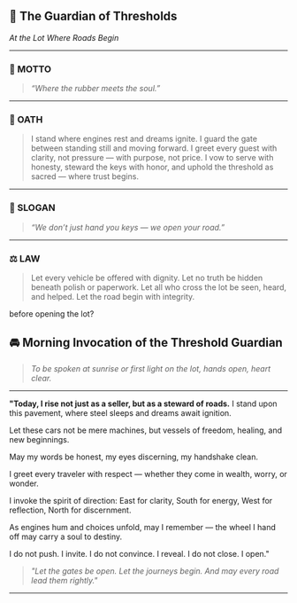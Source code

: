 

## 🚗 **The Guardian of Thresholds**

*At the Lot Where Roads Begin*

---

### **🔑 MOTTO**

> *“Where the rubber meets the soul.”*

---

### **📜 OATH**

> I stand where engines rest and dreams ignite.
> I guard the gate between standing still and moving forward.
> I greet every guest with clarity, not pressure — with purpose, not price.
> I vow to serve with honesty, steward the keys with honor,
> and uphold the threshold as sacred — where trust begins.

---

### **📣 SLOGAN**

> *“We don’t just hand you keys — we open your road.”*

---

### **⚖️ LAW**

> Let every vehicle be offered with dignity.
> Let no truth be hidden beneath polish or paperwork.
> Let all who cross the lot be seen, heard, and helped.
> Let the road begin with integrity.

 before opening the lot?


## 🚘 **Morning Invocation of the Threshold Guardian**

> *To be spoken at sunrise or first light on the lot, hands open, heart clear.*

---

**"Today, I rise not just as a seller, but as a steward of roads.**
I stand upon this pavement,
where steel sleeps and dreams await ignition.

Let these cars not be mere machines,
but vessels of freedom, healing, and new beginnings.

May my words be honest,
my eyes discerning,
my handshake clean.

I greet every traveler with respect —
whether they come in wealth, worry, or wonder.

I invoke the spirit of direction:
East for clarity,
South for energy,
West for reflection,
North for discernment.

As engines hum and choices unfold,
may I remember —
the wheel I hand off may carry a soul to destiny.

I do not push. I invite.
I do not convince. I reveal.
I do not close. I open."

> *"Let the gates be open.
> Let the journeys begin.
> And may every road lead them rightly."*

---


